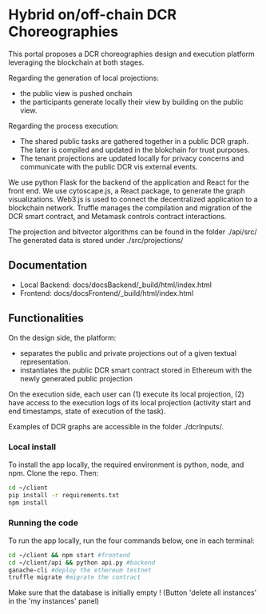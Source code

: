 #  Hybrid on/off-chain DCR Choreographies
This portal proposes a DCR choreographies design and execution platform leveraging the blockchain at both stages.

Regarding the generation of local projections: 
- the public view is pushed onchain
- the participants generate locally their view by building on the public view.

Regarding the process execution:
- The shared public tasks are gathered together in a public DCR graph. The later is compiled and updated in the blokchain for trust purposes. 
- The tenant projections are updated locally for privacy concerns and communicate with the public DCR vis external events. 

We use python Flask for the backend of the application and React for the front end. We use cytoscape.js, a React package, to generate the graph visualizations. Web3.js is used to connect the decentralized application to a blockchain network. Truffle manages the compilation and migration of the DCR smart contract, and Metamask controls contract interactions. 

The projection and bitvector algorithms can be found in the folder ./api/src/
The generated data is stored under ./src/projections/

## Documentation
- Local Backend: docs/docsBackend/_build/html/index.html
- Frontend: docs/docsFrontend/_build/html/index.html

## Functionalities
On the design side, the platform: 
- separates the public and private projections out of a given textual representation. 
- instantiates the public DCR smart contract stored in Ethereum with the newly generated public projection

On the execution side, each user can (1) execute its local projection, (2) have access to the execution logs of its local projection (activity start and end timestamps, state of execution of the task). 

Examples of DCR graphs are accessible in the folder ./dcrInputs/.

### Local install
To install the app locally, the required environment is python, node, and npm. Clone the repo. Then: 
```bash
cd ~/client
pip install -r requirements.txt
npm install
```

### Running the code
To run the app locally, run the four commands below, one in each terminal:
```bash
cd ~/client && npm start #frontend 
cd ~/client/api && python api.py #backend
ganache-cli #deploy the ethereum testnet
truffle migrate #migrate the contract
```
Make sure that the database is initially empty ! (Button 'delete all instances' in the 'my instances' panel)
